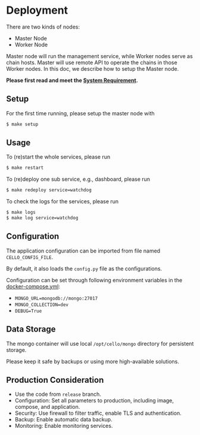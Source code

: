 # Deployment

There are two kinds of nodes: 

* Master Node
* Worker Node

Master node will run the management service, while Worker nodes serve as chain hosts. Master will use remote API to operate the chains in those Worker nodes. In this doc, we describe how to setup the Master node.

**Please first read and meet the [System Requirement](system_requirement.md).**

##  Setup

For the first time running, please setup the master node with

```sh
$ make setup
```

## Usage

To (re)start the whole services, please run

```sh
$ make restart
```

To (re)deploy one sub service, e.g., dashboard, please run

```sh
$ make redeploy service=watchdog
```

To check the logs for the services, please run

```sh
$ make logs
$ make log service=watchdog
```

## Configuration
The application configuration can be imported from file named `CELLO_CONFIG_FILE`.

By default, it also loads the `config.py` file as the configurations.

Configuration can be set through following environment variables in the [docker-compose.yml](docker-compose.yml):

* `MONGO_URL=mongodb://mongo:27017`
* `MONGO_COLLECTION=dev`
* `DEBUG=True`

## Data Storage
The mongo container will use local `/opt/cello/mongo` directory for persistent storage. 

Please keep it safe by backups or using more high-available solutions.

## Production Consideration

* Use the code from `release` branch.
* Configuration: Set all parameters to production, including image, compose, and application.
* Security: Use firewall to filter traffic, enable TLS and authentication.
* Backup: Enable automatic data backup.
* Monitoring: Enable monitoring services.
